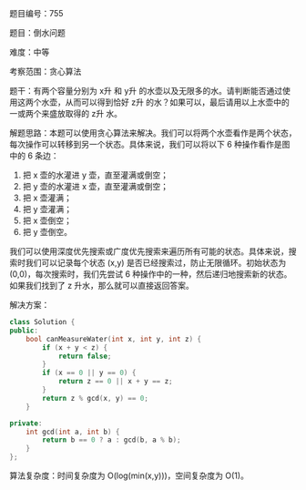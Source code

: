 题目编号：755

题目：倒水问题

难度：中等

考察范围：贪心算法

题干：有两个容量分别为 x升 和 y升 的水壶以及无限多的水。请判断能否通过使用这两个水壶，从而可以得到恰好 z升 的水？如果可以，最后请用以上水壶中的一或两个来盛放取得的 z升 水。

解题思路：本题可以使用贪心算法来解决。我们可以将两个水壶看作是两个状态，每次操作可以转移到另一个状态。具体来说，我们可以将以下 6 种操作看作是图中的 6 条边：

1. 把 x 壶的水灌进 y 壶，直至灌满或倒空；
2. 把 y 壶的水灌进 x 壶，直至灌满或倒空；
3. 把 x 壶灌满；
4. 把 y 壶灌满；
5. 把 x 壶倒空；
6. 把 y 壶倒空。

我们可以使用深度优先搜索或广度优先搜索来遍历所有可能的状态。具体来说，搜索时我们可以记录每个状态 (x,y) 是否已经搜索过，防止无限循环。初始状态为 (0,0)，每次搜索时，我们先尝试 6 种操作中的一种，然后递归地搜索新的状态。如果我们找到了 z 升水，那么就可以直接返回答案。

解决方案：

```cpp
class Solution {
public:
    bool canMeasureWater(int x, int y, int z) {
        if (x + y < z) {
            return false;
        }
        if (x == 0 || y == 0) {
            return z == 0 || x + y == z;
        }
        return z % gcd(x, y) == 0;
    }

private:
    int gcd(int a, int b) {
        return b == 0 ? a : gcd(b, a % b);
    }
};
```

算法复杂度：时间复杂度为 O(log(min(x,y)))，空间复杂度为 O(1)。